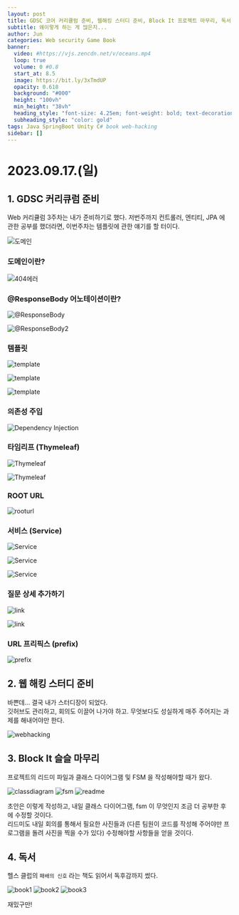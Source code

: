 ```yaml
---
layout: post
title: GDSC 코어 커리큘럼 준비, 웹해킹 스터디 준비, Block It 프로젝트 마무리, 독서
subtitle: 왜이렇게 하는 게 많은지...
author: Jun
categories: Web security Game Book
banner:
  video: #https://vjs.zencdn.net/v/oceans.mp4
  loop: true
  volume: 0 #0.8
  start_at: 8.5
  image: https://bit.ly/3xTmdUP
  opacity: 0.618
  background: "#000"
  height: "100vh"
  min_height: "38vh"
  heading_style: "font-size: 4.25em; font-weight: bold; text-decoration: underline"
  subheading_style: "color: gold"
tags: Java SpringBoot Unity C# book web-hacking
sidebar: []
---
```


# 2023.09.17.(일)

## 1. GDSC 커리큐럼 준비

Web 커리큘럼 3주차는 내가 준비하기로 했다.
저번주까지 컨트롤러, 엔티티, JPA 에 관한 공부를 했더라면, 이번주차는 템플릿에 관한 얘기를 할 터이다.

![도메인](/assets/images/banners/2023-09-17/domain.png)

### 도메인이란?

![404에러](/assets/images/banners/2023-09-17/404error.png)

### @ResponseBody 어노테이션이란?

![@ResponseBody](/assets/images/banners/2023-09-17/responsebody.png)

![@ResponseBody2](/assets/images/banners/2023-09-17/responsebody2.png)

### 템플릿

![template](/assets/images/banners/2023-09-17/template.png)

![template](/assets/images/banners/2023-09-17/template2.png)

![template](/assets/images/banners/2023-09-17/template3.png)

### 의존성 주입

![Dependency Injection](/assets/images/banners/2023-09-17/di.png)

### 타임리프 (Thymeleaf)

![Thymeleaf](/assets/images/banners/2023-09-17/thymeleaf.png)

![Thymeleaf](/assets/images/banners/2023-09-17/thymeleaf2.png)

### ROOT URL

![rooturl](/assets/images/banners/2023-09-17/rooturl.png)

### 서비스 (Service)

![Service](/assets/images/banners/2023-09-17/service.png)

![Service](/assets/images/banners/2023-09-17/service2.png)

![Service](/assets/images/banners/2023-09-17/service3.png)

### 질문 상세 추가하기

![link](/assets/images/banners/2023-09-17/link.png)

![link](/assets/images/banners/2023-09-17/link2.png)

### URL 프리픽스 (prefix)

![prefix](/assets/images/banners/2023-09-17/prefix.png)

## 2. 웹 해킹 스터디 준비

바쁜데... 결국 내가 스터디장이 되었다.  
깃허브도 관리하고, 회의도 이끌어 나가야 하고. 무엇보다도 성실하게 매주 주어지는 과제를 해내어야만 한다.

![webhacking](/assets/images/banners/2023-09-17/webhacking.png)

## 3. Block It 슬슬 마무리

프로젝트의 리드미 파일과 클래스 다이어그램 및 FSM 을 작성해야할 때가 왔다.

![classdiagram](/assets/images/banners/2023-09-17/classdiagram.png)
![fsm](/assets/images/banners/2023-09-17/fsm.png)
![readme](/assets/images/banners/2023-09-17/readme.png)

초안은 이렇게 작성하고, 내일 클래스 다이어그램, fsm 이 무엇인지 조금 더 공부한 후에 수정할 것이다.  
리드미도 내일 회의를 통해서 필요한 사진들과 (다른 팀원이 코드를 작성해 주어야만 프로그램을 돌려 사진을 찍을 수가 있다) 수정해야할 사항들을 얻을 것이다.

## 4. 독서

헬스 클럽의 `패배의 신호` 라는 책도 읽어서 독후감까지 썼다.

![book1](/assets/images/banners/2023-09-17/book1.png)
![book2](/assets/images/banners/2023-09-17/book2.png)
![book3](/assets/images/banners/2023-09-17/book3.png)

재밌구만!

